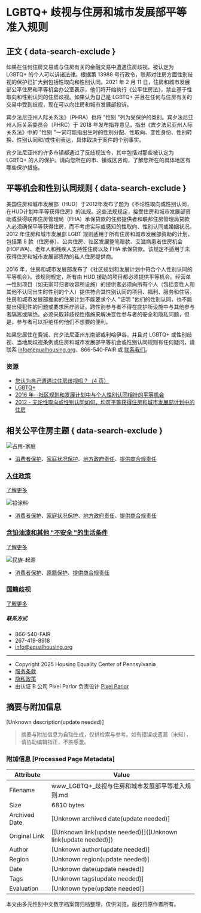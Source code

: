 # LGBTQ+ 歧视与住房和城市发展部平等准入规则

## 正文 { data-search-exclude }


如果在任何住房交易或与住房有关的金融交易中遭遇住房歧视，被认定为 LGBTQ+ 的个人可以诉诸法律。根据第 13988 号行政令，联邦对住房方面性别歧视的保护已扩大到包括性取向和性别认同。2021 年 2 月 11 日，住房和城市发展部公平住房和平等机会办公室表示，他们将开始执行《公平住房法》，禁止基于性取向和性别认同的住房歧视。如果认为自己是 LGBTQ+ 并且在任何与住房有关的交易中受到歧视，现在可以向住房和城市发展部投诉。

宾夕法尼亚州人际关系法》（PHRA）也将 "性别 "列为受保护的类别。宾夕法尼亚州人际关系委员会（PHRC）于 2018 年发布指导意见，指出《宾夕法尼亚州人际关系法》中的 "性别 "一词可能指出生时的性别分配、性取向、变性身份、性别转换、性别认同和/或性别表达，具体取决于案件的个别事实。

宾夕法尼亚州的许多市镇都通过了反歧视法令，其中包括对那些被认定为 LGBTQ+ 的人的保护。请向您所在的市、镇或区咨询，了解您所在的具体地区有哪些保护措施。

## 平等机会和性别认同规则 { data-search-exclude }

美国住房和城市发展部（HUD）于2012年发布了题为《不论性取向或性别认同，在HUD计划中平等获得住房》的法规。这些法规规定，接受住房和城市发展部资助或获得联邦住房管理局（FHA）承保贷款的住房提供者和联邦住房管理局贷款人必须确保平等获得住房，而不考虑实际或感知的性取向、性别认同或婚姻状况。2012 年住房和城市发展部 LGBT 规则适用于所有住房和城市发展部资助的计划，包括第 8 款（住房券）、公共住房、社区发展整笔赠款、艾滋病患者住房机会 (HOPWA)、老年人和残疾人支持性住房以及 FHA 承保贷款。该规定不适用于未获得住房和城市发展部资助的私人住房提供商。

2016 年，住房和城市发展部发布了《社区规划和发展计划中符合个人性别认同的平等机会》。该规则规定，所有由 HUD 援助的项目都必须提供平等机会。经营单一性别项目（如无家可归者收容所设施）的提供者必须向所有个人（包括变性人和其他不认同出生时性别的个人）提供符合其性别认同的项目、福利、服务和住宿。住房和城市发展部援助的住房计划不能要求个人 "证明 "他们的性别认同，也不能提出侵犯性的问题或要求医疗验证。跨性别参与者不得在庇护所设施中与其他参与者隔离或隔绝。必须采取非歧视性措施来解决变性参与者的安全和隐私问题，但是，参与者可以拒绝任何他们不想要的便利。

如果您居住在费城、宾夕法尼亚州东南部或利哈伊谷，并且对 LGBTQ+ 或性别歧视、当地反歧视条例或住房和城市发展部平等机会或性别认同规则有任何疑问，请联系 [info@equalhousing.org](mailto:info@equalhousing.org)、866-540-FAIR 或 [联系我们](https://www.equalhousing.org/zh/contact-us/)。

### 资源

- [您认为自己遭遇过住房歧视吗？（4 页）](https://www.equalhousing.org/zh/resources/think-youve-experienced-housing-discrimination-4-pages/)
- [LGBTQ+](https://www.equalhousing.org/zh/resources/lgbtq/)
- [2016 年--社区规划和发展计划中与个人性别认同相符的平等机会](https://www.equalhousing.org/zh/resources/2016-equal-access-in-accordance-with-an-individuals-gender-identity-in-community-planning-and-development-programs/)
- [2012 - 无论性取向或性别认同如何，均可平等获得住房和城市发展部计划中的住房](https://www.equalhousing.org/zh/resources/2012-equal-access-to-housing-in-hud-programs-regardless-of-sexual-orientation-or-gender-identity/)

## 相关公平住房主题 { data-search-exclude }

![占用-家庭](https://www.equalhousing.org/wp-content/uploads/elementor/thumbs/Occupancy-Fam-qob752kmvg5ez8658igd8r735ly11luilmyxye80wo.jpg)

- [消费者保护](https://www.equalhousing.org/zh/fair-housing-categories/consumer-protections/)、[家庭状况保护](https://www.equalhousing.org/fair-housing-categories/familial-status-protections/)、[地方政府责任](https://www.equalhousing.org/fair-housing-categories/local-government-responsibilities/)、[提供商合规责任](https://www.equalhousing.org/zh/fair-housing-categories/provider-compliance-responsibilities/)

### [入住政策](https://www.equalhousing.org/zh/fair-housing-topics/occupancy-policies/)

[了解更多](https://www.equalhousing.org/zh/fair-housing-topics/occupancy-policies/)

![铅涂料](https://www.equalhousing.org/wp-content/uploads/elementor/thumbs/Lead-Paint-qob74wxlqfxp1kec5g0ltsmblaptrf84kv212qgdy0.jpg)

- [消费者保护](https://www.equalhousing.org/zh/fair-housing-categories/consumer-protections/)、[家庭状况保护](https://www.equalhousing.org/fair-housing-categories/familial-status-protections/)、[地方政府责任](https://www.equalhousing.org/fair-housing-categories/local-government-responsibilities/)、[提供商合规责任](https://www.equalhousing.org/zh/fair-housing-categories/provider-compliance-responsibilities/)

### [含铅油漆和其他 "不安全 "的生活条件](https://www.equalhousing.org/zh/fair-housing-topics/lead-based-paint-and-other-unsafe-living-conditions/)

[了解更多](https://www.equalhousing.org/zh/fair-housing-topics/lead-based-paint-and-other-unsafe-living-conditions/)

![民族-起源](https://www.equalhousing.org/wp-content/uploads/elementor/thumbs/National-Origin-qob74zr4ay1k0ea8oz8hj9wpdgbxeijbl90hikc7fc.jpg)

- [消费者保护](https://www.equalhousing.org/zh/fair-housing-categories/consumer-protections/)、[原籍保护](https://www.equalhousing.org/zh/fair-housing-categories/national-origin-protections/)、[提供商合规责任](https://www.equalhousing.org/zh/fair-housing-categories/provider-compliance-responsibilities/)

### [国籍歧视](https://www.equalhousing.org/zh/fair-housing-topics/national-origin-discrimination/)

[了解更多](https://www.equalhousing.org/zh/fair-housing-topics/national-origin-discrimination/)

##### 联系方式

- 866-540-FAIR
- 267-419-8918
- [info@equalhousing.org](mailto:info@equalhousing.org)

-----

- Copyright 2025 Housing Equality Center of Pennsylvania
- [服务条款](https://www.equalhousing.org/zh/terms-of-service/)
- [隐私政策](https://www.equalhousing.org/zh/privacy-policy/)
- 由认证 B 公司 Pixel Parlor 负责设计 [Pixel Parlor](https://pixelparlor.com/)
<!-- tcd_original_link https://www.equalhousing.org/zh/fair-housing-topics/lgbtq-discrimination-and-hud-equal-access-rules/ -->


## 摘要与附加信息

<!-- tcd_abstract -->
[Unknown description(update needed)]
<!-- tcd_abstract_end -->

> 摘要与附加信息为自动生成，仅供检索与参考。如有错误或遗漏（未知），请协助编辑指正，不胜感激。

### 附加信息 [Processed Page Metadata]

| Attribute       | Value                                  |
|-----------------|----------------------------------------|
| Filename        | www_LGBTQ+_歧视与住房和城市发展部平等准入规则.md                             |
| Size            | 6810 bytes                           |
| Archived Date   | [Unknown archived date(update needed)]                             |
| Original Link   | [[Unknown link(update needed)]]([Unknown link(update needed)])                       |
| Author          | [Unknown author(update needed)]                               |
| Region          | [Unknown region(update needed)]                               |
| Date            | [Unknown date(update needed)]                                 |
| Tags            | [Unknown tags(update needed)]                                 |
| Evaluation            | [Unknown type(update needed)]                                 |
<!-- tcd_table_end -->

本文由多元性别中文数字档案馆归档整理，仅供浏览。版权归原作者所有。
